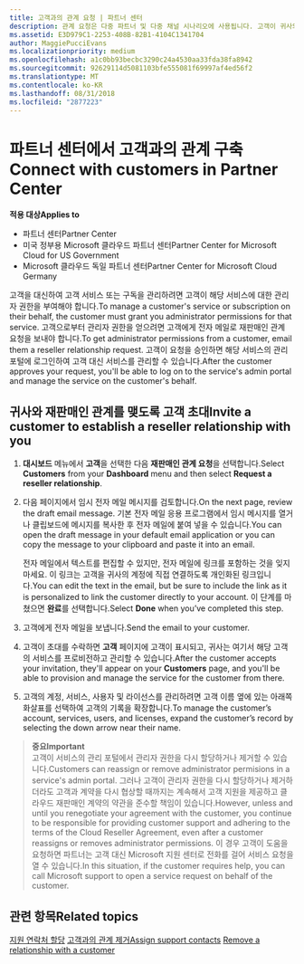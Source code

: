 ```yaml
---
title: 고객과의 관계 요청 | 파트너 센터
description: 관계 요청은 다중 파트너 및 다중 채널 시나리오에 사용됩니다. 고객이 귀사의 위임된 관리자 권한을 제거했기 때문에 귀사에서 프로비전 또는 지원을 제공하려면 위임된 관리자 권한을 복원해야 하는 경우에도 유용합니다.
ms.assetid: E3D979C1-2253-408B-82B1-4104C1341704
author: MaggiePucciEvans
ms.localizationpriority: medium
ms.openlocfilehash: a1c0bb93becbc3290c24a4530aa33fda38fa8942
ms.sourcegitcommit: 92629114d5081103bfe555081f69997af4ed56f2
ms.translationtype: MT
ms.contentlocale: ko-KR
ms.lasthandoff: 08/31/2018
ms.locfileid: "2877223"
---
```

# <a name="connect-with-customers-in-partner-center"></a><span data-ttu-id="1a953-104">파트너 센터에서 고객과의 관계 구축</span><span class="sxs-lookup"><span data-stu-id="1a953-104">Connect with customers in Partner Center</span></span>

**<span data-ttu-id="1a953-105">적용 대상</span><span class="sxs-lookup"><span data-stu-id="1a953-105">Applies to</span></span>**

-  <span data-ttu-id="1a953-106">파트너 센터</span><span class="sxs-lookup"><span data-stu-id="1a953-106">Partner Center</span></span>
-  <span data-ttu-id="1a953-107">미국 정부용 Microsoft 클라우드 파트너 센터</span><span class="sxs-lookup"><span data-stu-id="1a953-107">Partner Center for Microsoft Cloud for US Government</span></span>
-  <span data-ttu-id="1a953-108">Microsoft 클라우드 독일 파트너 센터</span><span class="sxs-lookup"><span data-stu-id="1a953-108">Partner Center for Microsoft Cloud Germany</span></span>

<span data-ttu-id="1a953-109">고객을 대신하여 고객 서비스 또는 구독을 관리하려면 고객이 해당 서비스에 대한 관리자 권한을 부여해야 합니다.</span><span class="sxs-lookup"><span data-stu-id="1a953-109">To manage a customer's service or subscription on their behalf, the customer must grant you administrator permissions for that service.</span></span> <span data-ttu-id="1a953-110">고객으로부터 관리자 권한을 얻으려면 고객에게 전자 메일로 재판매인 관계 요청을 보내야 합니다.</span><span class="sxs-lookup"><span data-stu-id="1a953-110">To get administrator permissions from a customer, email them a reseller relationship request.</span></span> <span data-ttu-id="1a953-111">고객이 요청을 승인하면 해당 서비스의 관리 포털에 로그인하여 고객 대신 서비스를 관리할 수 있습니다.</span><span class="sxs-lookup"><span data-stu-id="1a953-111">After the customer approves your request, you'll be able to log on to the service's admin portal and manage the service on the customer's behalf.</span></span> 

## <a name="invite-a-customer-to-establish-a-reseller-relationship-with-you"></a><span data-ttu-id="1a953-112">귀사와 재판매인 관계를 맺도록 고객 초대</span><span class="sxs-lookup"><span data-stu-id="1a953-112">Invite a customer to establish a reseller relationship with you</span></span>

1.  <span data-ttu-id="1a953-113">**대시보드** 메뉴에서 **고객**을 선택한 다음 **재판매인 관계 요청**을 선택합니다.</span><span class="sxs-lookup"><span data-stu-id="1a953-113">Select **Customers** from your **Dashboard** menu and then select **Request a reseller relationship**.</span></span>

2.  <span data-ttu-id="1a953-114">다음 페이지에서 임시 전자 메일 메시지를 검토합니다.</span><span class="sxs-lookup"><span data-stu-id="1a953-114">On the next page, review the draft email message.</span></span> <span data-ttu-id="1a953-115">기본 전자 메일 응용 프로그램에서 임시 메시지를 열거나 클립보드에 메시지를 복사한 후 전자 메일에 붙여 넣을 수 있습니다.</span><span class="sxs-lookup"><span data-stu-id="1a953-115">You can open the draft message in your default email application or you can copy the message to your clipboard and paste it into an email.</span></span> 

    <span data-ttu-id="1a953-116">전자 메일에서 텍스트를 편집할 수 있지만, 전자 메일에 링크를 포함하는 것을 잊지 마세요. 이 링크는 고객을 귀사의 계정에 직접 연결하도록 개인화된 링크입니다.</span><span class="sxs-lookup"><span data-stu-id="1a953-116">You can edit the text in the email, but be sure to include the link as it is personalized to link the customer directly to your account.</span></span> <span data-ttu-id="1a953-117">이 단계를 마쳤으면 **완료**를 선택합니다.</span><span class="sxs-lookup"><span data-stu-id="1a953-117">Select **Done** when you’ve completed this step.</span></span>

3.  <span data-ttu-id="1a953-118">고객에게 전자 메일을 보냅니다.</span><span class="sxs-lookup"><span data-stu-id="1a953-118">Send the email to your customer.</span></span>

4.  <span data-ttu-id="1a953-119">고객이 초대를 수락하면 **고객** 페이지에 고객이 표시되고, 귀사는 여기서 해당 고객의 서비스를 프로비전하고 관리할 수 있습니다.</span><span class="sxs-lookup"><span data-stu-id="1a953-119">After the customer accepts your invitation, they'll appear on your **Customers** page, and you'll be able to provision and manage the service for the customer from there.</span></span>

 
5.  <span data-ttu-id="1a953-120">고객의 계정, 서비스, 사용자 및 라이선스를 관리하려면 고객 이름 옆에 있는 아래쪽 화살표를 선택하여 고객의 기록을 확장합니다.</span><span class="sxs-lookup"><span data-stu-id="1a953-120">To manage the customer’s account, services, users, and licenses, expand the customer’s record by selecting the down arrow near their name.</span></span>


>**<span data-ttu-id="1a953-121">중요</span><span class="sxs-lookup"><span data-stu-id="1a953-121">Important</span></span>**<br>
<span data-ttu-id="1a953-122">고객이 서비스의 관리 포털에서 관리자 권한을 다시 할당하거나 제거할 수 있습니다.</span><span class="sxs-lookup"><span data-stu-id="1a953-122">Customers can reassign or remove administrator permisions in a service's admin portal.</span></span> <span data-ttu-id="1a953-123">그러나 고객이 관리자 권한을 다시 할당하거나 제거하더라도 고객과 계약을 다시 협상할 때까지는 계속해서 고객 지원을 제공하고 클라우드 재판매인 계약의 약관을 준수할 책임이 있습니다.</span><span class="sxs-lookup"><span data-stu-id="1a953-123">However, unless and until you renegotiate your agreement with the customer, you continue to be responsible for providing customer support and adhering to the terms of the Cloud Reseller Agreement, even after a customer reassigns or removes administrator permissions.</span></span> <span data-ttu-id="1a953-124">이 경우 고객이 도움을 요청하면 파트너는 고객 대신 Microsoft 지원 센터로 전화를 걸어 서비스 요청을 열 수 있습니다.</span><span class="sxs-lookup"><span data-stu-id="1a953-124">In this situation, if the customer requires help, you can call Microsoft support to open a service request on behalf of the customer.</span></span>

## <a name="related-topics"></a><span data-ttu-id="1a953-125">관련 항목</span><span class="sxs-lookup"><span data-stu-id="1a953-125">Related topics</span></span>

<span data-ttu-id="1a953-126">[지원 연락처 할당](assign-support-contacts.md)
[고객과의 관계 제거](remove-a-relationship.md)</span><span class="sxs-lookup"><span data-stu-id="1a953-126">[Assign support contacts](assign-support-contacts.md)
[Remove a relationship with a customer](remove-a-relationship.md)</span></span>
